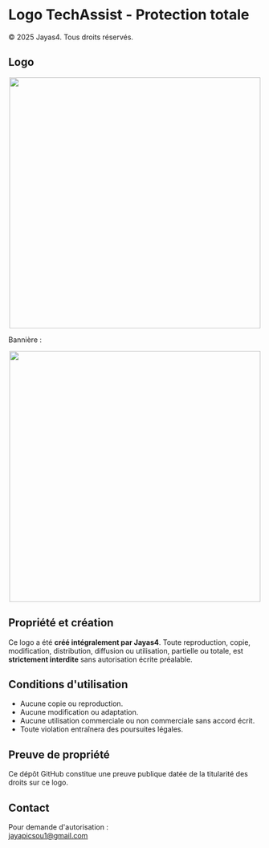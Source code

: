 # Logo TechAssist - Protection totale

© 2025 Jayas4. Tous droits réservés.

## Logo

<p align="center"> <img src="https://techassist.fun/assets/images/TechAssistlogosouslicence.png" width="500" height="auto" /> </p>

Bannière : 

<p align="center"> <img src="https://techassist.fun/assets/images/card2.png" width="500" height="auto" /> </p>

## Propriété et création

Ce logo a été **créé intégralement par Jayas4**. Toute reproduction, copie, modification, distribution, diffusion ou utilisation, partielle ou totale, est **strictement interdite** sans autorisation écrite préalable.

## Conditions d'utilisation

- Aucune copie ou reproduction.  
- Aucune modification ou adaptation.  
- Aucune utilisation commerciale ou non commerciale sans accord écrit.  
- Toute violation entraînera des poursuites légales.

## Preuve de propriété

Ce dépôt GitHub constitue une preuve publique datée de la titularité des droits sur ce logo.

## Contact

Pour demande d'autorisation :  
jayapicsou1@gmail.com
